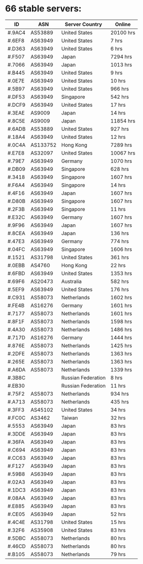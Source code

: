 # 66 stable servers:

| ID | ASN | Server Country | Online |
| ------ | ------ | ------ | ------ |
| #.9AC4 | AS53889 | United States | 20100 hrs |
| #.6EF8 | AS63949 | United States | 7 hrs |
| #.D363 | AS63949 | United States | 6 hrs |
| #.F507 | AS63949 | Japan | 7294 hrs |
| #.7066 | AS63949 | Japan | 1013 hrs |
| #.B445 | AS63949 | United States | 9 hrs |
| #.0E7E | AS63949 | United States | 10 hrs |
| #.5B97 | AS63949 | United States | 966 hrs |
| #.DF53 | AS63949 | Singapore | 542 hrs |
| #.DCF9 | AS63949 | United States | 17 hrs |
| #.3EAE | AS9009 | Japan | 14 hrs |
| #.8C5E | AS9009 | Japan | 11854 hrs |
| #.6ADB | AS53889 | United States | 927 hrs |
| #.18A4 | AS63949 | United States | 12 hrs |
| #.0C4A | AS133752 | Hong Kong | 7289 hrs |
| #.E7E8 | AS32097 | United States | 10067 hrs |
| #.79E7 | AS63949 | Germany | 1070 hrs |
| #.DB09 | AS63949 | Singapore | 628 hrs |
| #.3418 | AS63949 | Singapore | 1607 hrs |
| #.F6A4 | AS63949 | Singapore | 14 hrs |
| #.4F16 | AS63949 | Japan | 1607 hrs |
| #.D80B | AS63949 | Singapore | 1607 hrs |
| #.2F3B | AS63949 | Singapore | 11 hrs |
| #.E32C | AS63949 | Germany | 1607 hrs |
| #.9F96 | AS63949 | Japan | 1607 hrs |
| #.8CEA | AS63949 | Japan | 136 hrs |
| #.47E3 | AS63949 | Germany | 774 hrs |
| #.04FC | AS63949 | Singapore | 1606 hrs |
| #.1521 | AS31798 | United States | 361 hrs |
| #.0EBB | AS4760 | Hong Kong | 22 hrs |
| #.6FBD | AS63949 | United States | 1353 hrs |
| #.69F6 | AS20473 | Australia | 582 hrs |
| #.5EF9 | AS63949 | United States | 176 hrs |
| #.C931 | AS58073 | Netherlands | 1602 hrs |
| #.FE4B | AS16276 | Germany | 1601 hrs |
| #.7177 | AS58073 | Netherlands | 1601 hrs |
| #.8F1F | AS58073 | Netherlands | 1598 hrs |
| #.4A30 | AS58073 | Netherlands | 1486 hrs |
| #.717D | AS16276 | Germany | 1444 hrs |
| #.876E | AS58073 | Netherlands | 1425 hrs |
| #.2DFE | AS58073 | Netherlands | 1363 hrs |
| #.265E | AS58073 | Netherlands | 1363 hrs |
| #.A6DA | AS58073 | Netherlands | 1339 hrs |
| #.3B8C |  | Russian Federation | 8 hrs |
| #.EB30 |  | Russian Federation | 11 hrs |
| #.75F2 | AS58073 | Netherlands | 934 hrs |
| #.A713 | AS58073 | Netherlands | 435 hrs |
| #.3FF3 | AS45102 | United States | 34 hrs |
| #.FC0C | AS3462 | Taiwan | 32 hrs |
| #.5553 | AS63949 | Japan | 83 hrs |
| #.3DDE | AS63949 | Japan | 83 hrs |
| #.36FA | AS63949 | Japan | 83 hrs |
| #.C694 | AS63949 | Japan | 83 hrs |
| #.CC63 | AS63949 | Japan | 83 hrs |
| #.F127 | AS63949 | Japan | 83 hrs |
| #.59B8 | AS63949 | Japan | 83 hrs |
| #.02A3 | AS63949 | Japan | 83 hrs |
| #.1DC3 | AS63949 | Japan | 83 hrs |
| #.08AA | AS63949 | Japan | 83 hrs |
| #.E885 | AS63949 | Japan | 83 hrs |
| #.CE05 | AS63949 | Japan | 52 hrs |
| #.4C4E | AS31798 | United States | 15 hrs |
| #.32F6 | AS35908 | United States | 83 hrs |
| #.5DBC | AS58073 | Netherlands | 80 hrs |
| #.46CD | AS58073 | Netherlands | 80 hrs |
| #.B105 | AS58073 | Netherlands | 79 hrs |

